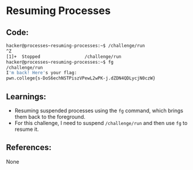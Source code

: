 # Resuming Processes
## Code:
```bash
hacker@processes~resuming-processes:~$ /challenge/run
^Z
[1]+  Stopped                 /challenge/run
hacker@processes~resuming-processes:~$ fg
/challenge/run
I'm back! Here's your flag:
pwn.college{s-DoS6echNSTPiszVPewL2wPK-j.dZDN4QDLycjN0czW}
```
## Learnings:
- Resuming suspended processes using the `fg` command, which brings them back to the foreground.
- For this challenge, I need to suspend `/challenge/run` and then use `fg` to resume it.
## References:
None

